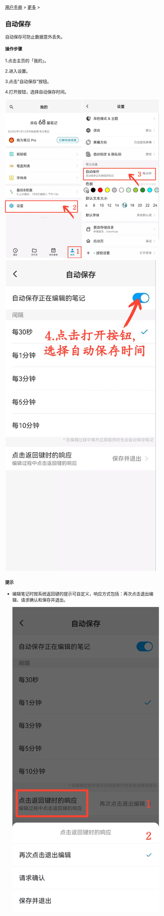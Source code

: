 [用户手册](/dragonnest/drawnote/manual) > [更多](/dragonnest/drawnote/manual/more) >

自动保存
---
自动保存可防止数据意外丢失。

#### 操作步骤

1.点击主页的「我的」。

2.进入设置。

3.点击"自动保存"按钮。

4.打开按钮，选择自动保存时间。

![](imgs/autosave1.png)
![](imgs/autosave2.png)

#### 提示
- 编辑笔记时按系统返回键的提示可自定义，响应方式包括：再次点击退出编辑、请求确认和保存并退出。


  ![](imgs/autosave3.png)